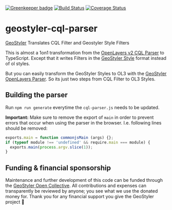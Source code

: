 [![Greenkeeper badge](https://badges.greenkeeper.io/geostyler/geostyler-cql-parser.svg)](https://greenkeeper.io/)
[![Build Status](https://travis-ci.com/geostyler/geostyler-cql-parser.svg?branch=master)](https://travis-ci.com/geostyler/geostyler-cql-parser)
[![Coverage Status](https://coveralls.io/repos/github/geostyler/geostyler-cql-parser/badge.svg?branch=master)](https://coveralls.io/github/geostyler/geostyler-cql-parser?branch=master)

# geostyler-cql-parser
[GeoStyler](https://github.com/geostyler/geostyler/) Translates CQL Filter and Geostyler Style Filters

This is almost a 1on1 transformation from the [OpenLayers v2 CQL Parser](https://github.com/openlayers/ol2/blob/master/lib/OpenLayers/Format/CQL.js)
to TypeScript. Except that it writes Filters in the [GeoStyler Style](https://github.com/geostyler/geostyler-style) format instead of ol styles.

But you can easily transform the GeoStyler Styles to OL3 with the [GeoStyler OpenLayers Parser](https://github.com/geostyler/geostyler-openlayers-parser).
So its just two steps from CQL Filter to OL3 Styles.

## Building the parser

Run `npm run generate` everytime the `cql-parser.js` needs to be updated.

**Important:** Make sure to remove the export of `main` in order to prevent errors that occur when using the parser in the browser. I.e.
following lines should be removed:

```js
exports.main = function commonjsMain (args) {};
if (typeof module !== 'undefined' && require.main === module) {
  exports.main(process.argv.slice(1));
}
```

## <a name="funding"></a>Funding & financial sponsorship

Maintenance and further development of this code can be funded through the
[GeoStyler Open Collective](https://opencollective.com/geostyler). All contributions and
expenses can transparently be reviewed by anyone; you see what we use the donated money for.
Thank you for any financial support you give the GeoStyler project 💞

